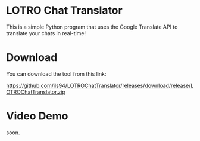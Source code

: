 # LOTRO Chat Translator

This is a simple Python program that uses the Google Translate API to translate your chats in real-time!

# Download

You can download the tool from this link: 

https://github.com/ils94/LOTROChatTranslator/releases/download/release/LOTROChatTranslator.zip

# Video Demo

soon.
